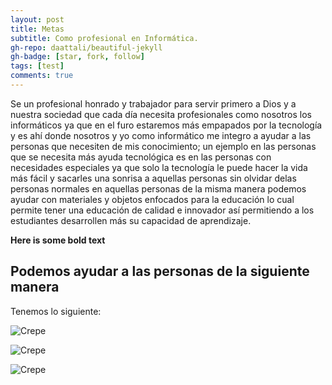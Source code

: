 ```yaml
---
layout: post
title: Metas
subtitle: Como profesional en Informática.
gh-repo: daattali/beautiful-jekyll
gh-badge: [star, fork, follow]
tags: [test]
comments: true
---
```


Se un profesional honrado y trabajador  para servir primero a Dios y a nuestra sociedad que cada día necesita profesionales como nosotros los informáticos ya que en el furo estaremos más empapados por la tecnología y es ahí donde nosotros y yo como informático me integro a ayudar a las personas que necesiten de mis conocimiento; un ejemplo en las personas que se necesita más ayuda tecnológica es en las personas con necesidades especiales ya que solo la tecnología le puede hacer la vida más fácil y sacarles una sonrisa a aquellas personas sin olvidar delas personas normales en aquellas personas de la misma manera podemos ayudar con materiales y objetos enfocados para la educación lo cual permite tener una educación de calidad e innovador así permitiendo a los estudiantes desarrollen más su capacidad de aprendizaje.

**Here is some bold text**

## Podemos ayudar a las personas de la siguiente manera

Tenemos lo siguiente:



![Crepe](https://sites.google.com/site/recuperacionadaptacioninfaltil/_/rsrc/1472873454833/tecnologia-y-educacion/estrategias-para-la-utilizacion-de-tecnologia-en-educacion-especial/g8b6835.jpg?height=229&width=320)

![Crepe](https://www.viewsonic.com/library/wp-content/uploads/2019/04/5-Ways-EdTech-Helps-Students-with-Special-Needs-1.jpg)

![Crepe](https://www.campuseducacion.com/blog/wp-content/uploads/2019/09/foto01-3.jpg)

<!--    
![Crepe](https://s3-media3.fl.yelpcdn.com/bphoto/cQ1Yoa75m2yUFFbY2xwuqw/348s.jpg){: .mx-auto.d-block :}


~~~
var foo = function(x) {
  return(x + 5);
}
foo(3)
~~~

And here is the same code with syntax highlighting:

```javascript
var foo = function(x) {
  return(x + 5);
}
foo(3)
```

And here is the same code yet again but with line numbers:

{% highlight javascript linenos %}
var foo = function(x) {
  return(x + 5);
}
foo(3)
{% endhighlight %}

## Boxes
You can add notification, warning and error boxes like this:

### Notification

{: .box-note}
**Note:** This is a notification box.

### Warning

{: .box-warning}
**Warning:** This is a warning box.

### Error

{: .box-error}
**Error:** This is an error box.-->